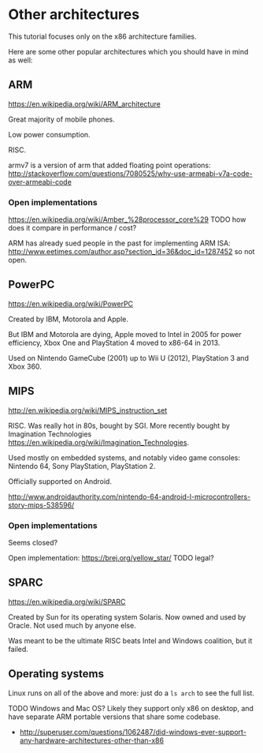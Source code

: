 # Other architectures

This tutorial focuses only on the x86 architecture families.

Here are some other popular architectures which you should have in mind as well:

## ARM

<https://en.wikipedia.org/wiki/ARM_architecture>

Great majority of mobile phones.

Low power consumption.

RISC.

armv7 is a version of arm that added floating point operations: <http://stackoverflow.com/questions/7080525/why-use-armeabi-v7a-code-over-armeabi-code>

### Open implementations

<https://en.wikipedia.org/wiki/Amber_%28processor_core%29> TODO how does it compare in performance / cost?

ARM has already sued people in the past for implementing ARM ISA: http://www.eetimes.com/author.asp?section_id=36&doc_id=1287452 so not open.

## PowerPC

<https://en.wikipedia.org/wiki/PowerPC>

Created by IBM, Motorola and Apple.

But IBM and Motorola are dying, Apple moved to Intel in 2005 for power efficiency, Xbox One and PlayStation 4 moved to x86-64 in 2013.

Used on Nintendo GameCube (2001) up to Wii U (2012), PlayStation 3 and Xbox 360.

## MIPS

<http://en.wikipedia.org/wiki/MIPS_instruction_set>

RISC. Was really hot in 80s, bought by SGI. More recently bought by Imagination Technologies <https://en.wikipedia.org/wiki/Imagination_Technologies>.

Used mostly on embedded systems, and notably video game consoles: Nintendo 64, Sony PlayStation, PlayStation 2.

Officially supported on Android.

<http://www.androidauthority.com/nintendo-64-android-l-microcontrollers-story-mips-538596/>

### Open implementations

Seems closed?

Open implementation: <https://brej.org/yellow_star/> TODO legal?

## SPARC

<https://en.wikipedia.org/wiki/SPARC>

Created by Sun for its operating system Solaris. Now owned and used by Oracle. Not used much by anyone else.

Was meant to be the ultimate RISC beats Intel and Windows coalition, but it failed.

## Operating systems

Linux runs on all of the above and more: just do a `ls arch` to see the full list.

TODO Windows and Mac OS? Likely they support only x86 on desktop, and have separate ARM portable versions that share some codebase.

- <http://superuser.com/questions/1062487/did-windows-ever-support-any-hardware-architectures-other-than-x86>
